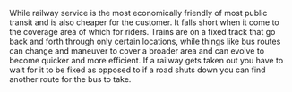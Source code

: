 While railway service is the most economically friendly of most public transit and is also cheaper for the customer. It falls short when it come to the coverage area of which for riders. Trains are on a fixed track that go back and forth through only certain locations, while things like bus routes can change and maneuver to cover a broader area and can evolve to become quicker and more efficient. If a railway gets taken out you have to wait for it to be fixed as opposed to if a road shuts down you can find another route for the bus to take.